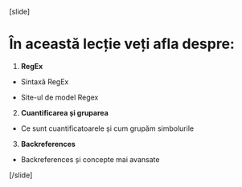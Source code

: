 [slide]


# În această lecție veți afla despre:

1. **RegEx**

- Sintaxă RegEx

- Site-ul de model Regex   

2. **Cuantificarea și gruparea**

- Ce sunt cuantificatoarele și cum grupăm simbolurile

3. **Backreferences**

- Backreferences și concepte mai avansate

[/slide]
